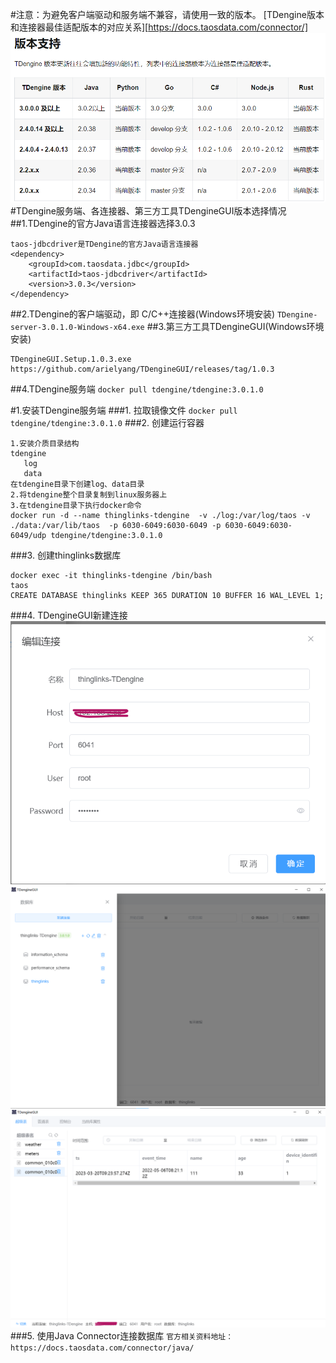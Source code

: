 #注意：为避免客户端驱动和服务端不兼容，请使用一致的版本。
[TDengine版本和连接器最佳适配版本的对应关系][https://docs.taosdata.com/connector/]
![TDengine版本和连接器最佳适配版本的对应关系](./tdengine.png)
#TDengine服务端、各连接器、第三方工具TDengineGUI版本选择情况
##1.TDengine的官方Java语言连接器选择3.0.3
```
taos-jdbcdriver是TDengine的官方Java语言连接器
<dependency>
    <groupId>com.taosdata.jdbc</groupId>
    <artifactId>taos-jdbcdriver</artifactId>
    <version>3.0.3</version>
</dependency>
```
##2.TDengine的客户端驱动，即 C/C++连接器(Windows环境安装)
`TDengine-server-3.0.1.0-Windows-x64.exe`
##3.第三方工具TDengineGUI(Windows环境安装)
```
TDengineGUI.Setup.1.0.3.exe
https://github.com/arielyang/TDengineGUI/releases/tag/1.0.3
```
##4.TDengine服务端
`docker pull tdengine/tdengine:3.0.1.0`

#1.安装TDengine服务端
###1. 拉取镜像文件
`docker pull tdengine/tdengine:3.0.1.0`
###2. 创建运行容器
```
1.安装介质目录结构
tdengine
   log
   data
在tdengine目录下创建log、data目录
2.将tdengine整个目录复制到linux服务器上
3.在tdengine目录下执行docker命令
docker run -d --name thinglinks-tdengine  -v ./log:/var/log/taos -v ./data:/var/lib/taos  -p 6030-6049:6030-6049 -p 6030-6049:6030-6049/udp tdengine/tdengine:3.0.1.0
```
###3. 创建thinglinks数据库
```
docker exec -it thinglinks-tdengine /bin/bash
taos
CREATE DATABASE thinglinks KEEP 365 DURATION 10 BUFFER 16 WAL_LEVEL 1;
```
###4. TDengineGUI新建连接
![新建tdengine连接](./新建连接.png)
![已新建的连接](./连接.png)
![数据库试图](./数据库.png)
###5. 使用Java Connector连接数据库
`官方相关资料地址：https://docs.taosdata.com/connector/java/`